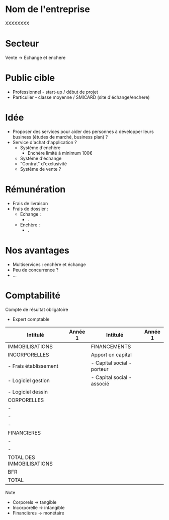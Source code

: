 # Nom de l'entreprise
XXXXXXXX
# Secteur

Vente -> Echange et enchere

# Public cible

- Professionnel - start-up / début de projet
- Particulier - classe moyenne / SMICARD (site d'échange/enchere)
# Idée

- Proposer des services pour aider des personnes à développer leurs business (études de marché, business plan) ?
- Service d'achat d'application ?
	- Système d'enchère
		- Enchère limité à minimum 100€
	- Système d'échange
	- "Contrat" d'exclusivité
	- Système de vente ?
# Rémunération

- Frais de livraison 
- Frais de dossier :
	- Echange :
		- .
	- Enchère :
		- .

# Nos avantages

- Multiservices : enchère et échange
- Peu de concurrence ?
- ...

# Comptabilité
Compte de résultat obligatoire
- Expert comptable

| Intitulé                  | Année 1 | Intitulé                   | Année 1 |
| ------------------------- | ------- | -------------------------- | ------- |
| IMMOBILISATIONS           |         | FINANCEMENTS               |         |
| INCORPORELLES             |         | Apport en capital          |         |
| - Frais établissement     |         | - Capital social - porteur |         |
| - Logiciel gestion        |         | - Capital social - associé |         |
| - Logiciel dessin         |         |                            |         |
| CORPORELLES               |         |                            |         |
| -                         |         |                            |         |
| -                         |         |                            |         |
| -                         |         |                            |         |
| FINANCIERES               |         |                            |         |
| -                         |         |                            |         |
| -                         |         |                            |         |
| TOTAL DES IMMOBILISATIONS |         |                            |         |
| BFR                       |         |                            |         |
| TOTAL                     |         |                            |         |

> [!note] 
> - Corporels -> tangible
> - Incorporelle -> intangible
> - Financières -> monétaire

